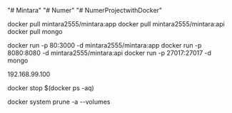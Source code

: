 "# Mintara" 
"# Numer" 
"# NumerProjectwithDocker"

docker pull mintara2555/mintara:app
docker pull mintara2555/mintara:api
docker pull mongo

docker run -p 80:3000 -d mintara2555/mintara:app
docker run -p 8080:8080 -d mintara2555/mintara:api
docker run -p 27017:27017 -d mongo

192.168.99.100

docker stop $(docker ps -aq)


docker system prune -a --volumes
